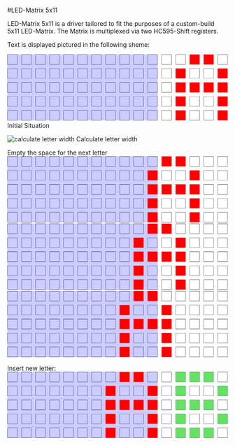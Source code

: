 #LED-Matrix 5x11

LED-Matrix 5x11 is a driver tailored to fit the purposes of
a custom-build 5x11 LED-Matrix. The Matrix is multiplexed via
two HC595-Shift registers.

Text is displayed pictured in the following sheme:

![initial situation](images/initial_situation.png)
Initial Situation

![calculate letter width](images/calculate_letter_width)
Calculate letter width

Empty the space for the next letter
![shift by one](Images/shift_1.png)
![shift by two](Images/shift_2.png)
![shift by three](Images/shift_3.png)

Insert new letter:
![insert new letter](Images/insert_new_letter.png)